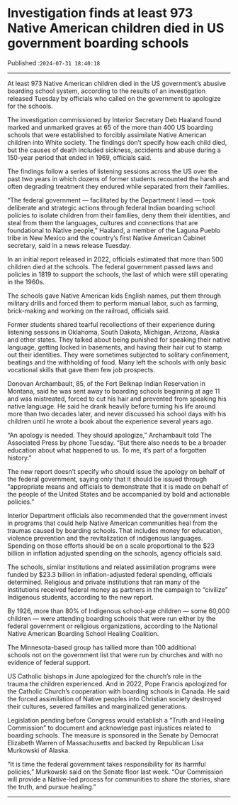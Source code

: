 # Investigation finds at least 973 Native American children died in US government boarding schools

Published :`2024-07-31 18:40:18`

---

At least 973 Native American children died in the US government’s abusive boarding school system, according to the results of an investigation released Tuesday by officials who called on the government to apologize for the schools.

The investigation commissioned by Interior Secretary Deb Haaland found marked and unmarked graves at 65 of the more than 400 US boarding schools that were established to forcibly assimilate Native American children into White society. The findings don’t specify how each child died, but the causes of death included sickness, accidents and abuse during a 150-year period that ended in 1969, officials said.

The findings follow a series of listening sessions across the US over the past two years in which dozens of former students recounted the harsh and often degrading treatment they endured while separated from their families.

“The federal government — facilitated by the Department I lead — took deliberate and strategic actions through federal Indian boarding school policies to isolate children from their families, deny them their identities, and steal from them the languages, cultures and connections that are foundational to Native people,” Haaland, a member of the Laguna Pueblo tribe in New Mexico and the country’s first Native American Cabinet secretary, said in a news release Tuesday.

In an initial report released in 2022, officials estimated that more than 500 children died at the schools. The federal government passed laws and policies in 1819 to support the schools, the last of which were still operating in the 1960s.

The schools gave Native American kids English names, put them through military drills and forced them to perform manual labor, such as farming, brick-making and working on the railroad, officials said.

Former students shared tearful recollections of their experience during listening sessions in Oklahoma, South Dakota, Michigan, Arizona, Alaska and other states. They talked about being punished for speaking their native language, getting locked in basements, and having their hair cut to stamp out their identities. They were sometimes subjected to solitary confinement, beatings and the withholding of food. Many left the schools with only basic vocational skills that gave them few job prospects.

Donovan Archambault, 85, of the Fort Belknap Indian Reservation in Montana, said he was sent away to boarding schools beginning at age 11 and was mistreated, forced to cut his hair and prevented from speaking his native language. He said he drank heavily before turning his life around more than two decades later, and never discussed his school days with his children until he wrote a book about the experience several years ago.

“An apology is needed. They should apologize,” Archambault told The Associated Press by phone Tuesday. “But there also needs to be a broader education about what happened to us. To me, it’s part of a forgotten history.”

The new report doesn’t specify who should issue the apology on behalf of the federal government, saying only that it should be issued through “appropriate means and officials to demonstrate that it is made on behalf of the people of the United States and be accompanied by bold and actionable policies.”

Interior Department officials also recommended that the government invest in programs that could help Native American communities heal from the traumas caused by boarding schools. That includes money for education, violence prevention and the revitalization of indigenous languages. Spending on those efforts should be on a scale proportional to the $23 billion in inflation adjusted spending on the schools, agency officials said.

The schools, similar institutions and related assimilation programs were funded by $23.3 billion in inflation-adjusted federal spending, officials determined. Religious and private institutions that ran many of the institutions received federal money as partners in the campaign to “civilize” Indigenous students, according to the new report.

By 1926, more than 80% of Indigenous school-age children — some 60,000 children — were attending boarding schools that were run either by the federal government or religious organizations, according to the National Native American Boarding School Healing Coalition.

The Minnesota-based group has tallied more than 100 additional schools not on the government list that were run by churches and with no evidence of federal support.

US Catholic bishops in June apologized for the church’s role in the trauma the children experienced. And in 2022, Pope Francis apologized for the Catholic Church’s cooperation with boarding schools in Canada. He said the forced assimilation of Native peoples into Christian society destroyed their cultures, severed families and marginalized generations.

Legislation pending before Congress would establish a “Truth and Healing Commission” to document and acknowledge past injustices related to boarding schools. The measure is sponsored in the Senate by Democrat Elizabeth Warren of Massachusetts and backed by Republican Lisa Murkowski of Alaska.

“It is time the federal government takes responsibility for its harmful policies,” Murkowski said on the Senate floor last week. “Our Commission will provide a Native-led process for communities to share the stories, share the truth, and pursue healing.”

---

